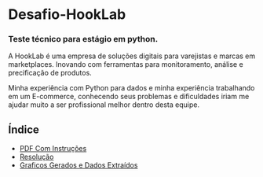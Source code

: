 # Desafio-HookLab
### Teste técnico para estágio em python.

A HookLab é uma empresa de soluções digitais para varejistas e marcas em marketplaces. Inovando com ferramentas para monitoramento, análise e precificação de produtos.

Minha experiência com Python para dados e minha experiência trabalhando em um E-commerce, conhecendo seus problemas e dificuldades iriam me ajudar muito a ser profissional melhor dentro desta equipe.

## Índice
* [PDF Com Instruções](https://github.com/davichiqueti/Desafio-HookLab/blob/main/desafio_hooklab.pdf)
* [Resolução](https://github.com/davichiqueti/Desafio-HookLab/blob/main/Resolução.ipynb)
* [Graficos Gerados e Dados Extraídos](https://github.com/davichiqueti/Desafio-HookLab/blob/main/Graficos&Dados)
